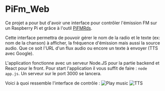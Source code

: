 # PiFm_Web

Ce projet a pour but d'avoir une interface pour contrôler l'émission FM sur un Raspberry Pi et grâce à l'outil [PiFMRds](https://github.com/ChristopheJacquet/PiFmRds).

Cette interface permettra de pouvoir gérer le nom de la radio et le texte (ex: nom de la chanson) à afficher, la fréquence d'émission mais aussi la source audio.
Que ce soit l'URL d'un flux audio ou encore un texte à envoyer (TTS avec Google).

L'application fonctionne avec un serveur Node.JS pour la partie backend et React pour le front.
Pour start l'application il vous suffit de faire : `node app.js`.
Un serveur sur le port 3000 se lancera.

Voici à quoi ressemble l'interface de contrôle :
![Play music](https://screenshotscdn.firefoxusercontent.com/images/169294f2-07c3-44cc-af7e-7fda92955ba5.png)
![TTS](https://screenshotscdn.firefoxusercontent.com/images/b67f2da4-98a9-40aa-8610-13b6720b6dc3.png)